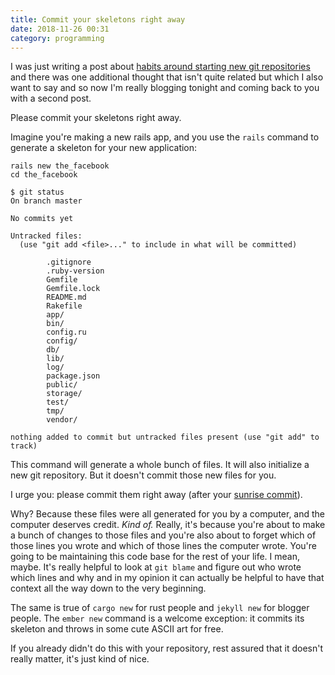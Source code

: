 ```yaml
---
title: Commit your skeletons right away
date: 2018-11-26 00:31
category: programming
---
```


I was just writing a post about [habits around starting new git repositories][sunrise] and there was one additional thought that isn't quite related but which I also want to say and so now I'm really blogging tonight and coming back to you with a second post.

Please commit your skeletons right away.

Imagine you're making a new rails app, and you use the `rails` command to generate a skeleton for your new application:

```
rails new the_facebook
cd the_facebook
```

```
$ git status
On branch master

No commits yet

Untracked files:
  (use "git add <file>..." to include in what will be committed)

        .gitignore
        .ruby-version
        Gemfile
        Gemfile.lock
        README.md
        Rakefile
        app/
        bin/
        config.ru
        config/
        db/
        lib/
        log/
        package.json
        public/
        storage/
        test/
        tmp/
        vendor/

nothing added to commit but untracked files present (use "git add" to track)
```

This command will generate a whole bunch of files.
It will also initialize a new git repository.
But it doesn't commit those new files for you.

I urge you:
please commit them right away (after your [sunrise commit][sunrise]).

Why?
Because these files were all generated for you by a computer, and the computer deserves credit.
_Kind of._
Really, it's because you're about to make a bunch of changes to those files and you're also about to forget which of those lines you wrote and which of those lines the computer wrote.
You're going to be maintaining this code base for the rest of your life.
I mean, maybe.
It's really helpful to look at `git blame` and figure out who wrote which lines and why and in my opinion it can actually be helpful to have that context all the way down to the very beginning.

[sunrise]: /2018/sunrise-commits

The same is true of `cargo new` for rust people and `jekyll new` for blogger people.
The `ember new` command is a welcome exception:
it commits its skeleton and throws in some cute ASCII art for free.

If you already didn't do this with your repository, rest assured that it doesn't really matter, it's just kind of nice.
